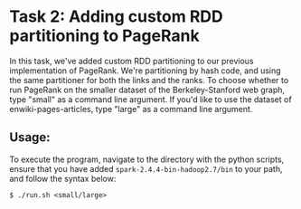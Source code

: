 # Task 2: Adding custom RDD partitioning to PageRank

In this task, we've added custom RDD partitioning to our previous implementation of PageRank. We're partitioning by hash code, and using the same partitioner for both the links and the ranks.
To choose whether to run PageRank on the smaller dataset of the Berkeley-Stanford web graph, type "small" as a command line argument. If you'd like to use the dataset of enwiki-pages-articles, type "large" as a command line argument. 

## Usage:
To execute the program, navigate to the directory with the python scripts, ensure that you have added `spark-2.4.4-bin-hadoop2.7/bin` to your path, and follow the syntax below:
```
$ ./run.sh <small/large>
```
